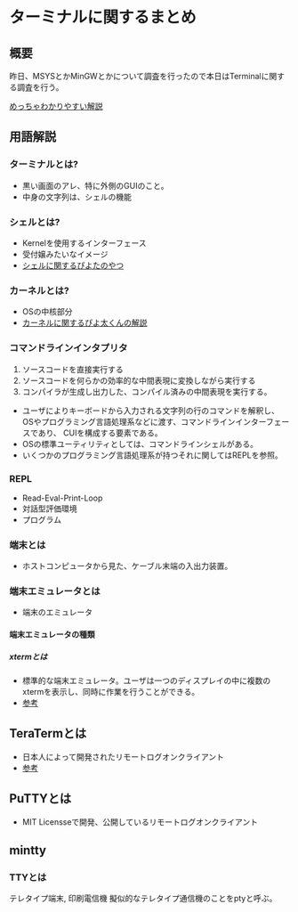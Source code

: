 
# ターミナルに関するまとめ

## 概要

昨日、MSYSとかMinGWとかについて調査を行ったので本日はTerminalに関する調査を行う。

[めっちゃわかりやすい解説](https://qiita.com/Ted-HM/items/9a60f6fcf74bbd79a904)

## 用語解説

### ターミナルとは?

- 黒い画面のアレ、特に外側のGUIのこと。
- 中身の文字列は、シェルの機能

### シェルとは?

- Kernelを使用するインターフェース
- 受付嬢みたいなイメージ
- [シェルに関するぴよたのやつ](http://wa3.i-3-i.info/word11219.html)

### カーネルとは?

- OSの中核部分
- [カーネルに関するぴよ太くんの解説](http://wa3.i-3-i.info/word15.html)

### コマンドラインインタプリタ

1. ソースコードを直接実行する
1. ソースコードを何らかの効率的な中間表現に変換しながら実行する
1. コンパイラが生成し出力した、コンパイル済みの中間表現を実行する。

- ユーザによりキーボードから入力される文字列の行のコマンドを解釈し、OSやプログラミング言語処理系などに渡す、コマンドラインインターフェースであり、
CUIを構成する要素である。
- OSの標準ユーティリティとしては、コマンドラインシェルがある。
- いくつかのプログラミング言語処理系が持つそれに関してはREPLを参照。

### REPL

- Read-Eval-Print-Loop
- 対話型評価環境 
- プログラム

### 端末とは

- ホストコンピュータから見た、ケーブル末端の入出力装置。

### 端末エミュレータとは

- 端末のエミュレータ

#### 端末エミュレータの種類

##### xtermとは

- 標準的な端末エミュレータ。ユーザは一つのディスプレイの中に複数のxtermを表示し、同時に作業を行うことができる。
- [参考](https://ja.wikipedia.org/wiki/Xterm)

## TeraTermとは

- 日本人によって開発されたリモートログオンクライアント
- [参考](https://ja.wikipedia.org/wiki/Tera_Term)

## PuTTYとは

- MIT Licensseで開発、公開しているリモートログオンクライアント

## mintty

### TTYとは

テレタイプ端末, 印刷電信機
擬似的なテレタイプ通信機のことをptyと呼ぶ。

